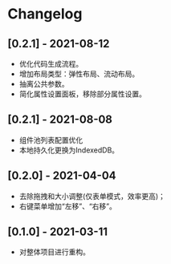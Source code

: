 # Changelog

## [0.2.1] - 2021-08-12

- 优化代码生成流程。
- 增加布局类型：弹性布局、流动布局。
- 抽离公共参数。
- 简化属性设置面板，移除部分属性设置。


## [0.2.1] - 2021-08-08

- 组件池列表配置优化
- 本地持久化更换为IndexedDB。 

## [0.2.0] - 2021-04-04

- 去除拖拽和大小调整(仅表单模式，效率更高)；
- 右键菜单增加“左移”、“右移”。 

## [0.1.0] - 2021-03-11

- 对整体项目进行重构。

<!-- http://keepachangelog.com/ -->
